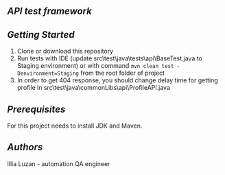 ## *API test framework*

## *Getting Started*

1. Clone or download this repository
2. Run tests with IDE (update src\test\java\tests\api\BaseTest.java to Staging environment) or with command `mvn clean test -Denvironment=Staging` from the root folder of project
3. In order to get 404 response, you should change delay time for getting profile in src\test\java\commonLibs\api\ProfileAPI.java

## *Prerequisites*
For this project needs to install JDK and Maven.

## *Authors*

Illia Luzan - automation QA engineer
